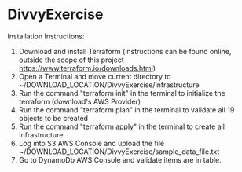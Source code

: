 # DivvyExercise

Installation Instructions:
1. Download and install Terraform (instructions can be found online, outside the scope of this project https://www.terraform.io/downloads.html)
2. Open a Terminal and move current directory to ~/DOWNLOAD_LOCATION/DivvyExercise/infrastructure
3. Run the command "terraform init" in the terminal to initialize the terraform (download's AWS Provider)
4. Run the command "terraform plan" in the terminal to validate all 19 objects to be created
5. Run the command "terraform apply" in the terminal to create all infrastructure.
6. Log into S3 AWS Console and upload the file ~/DOWNLOAD_LOCATION/DivvyExercise/sample_data_file.txt
7. Go to DynamoDb AWS Console and validate items are in table.
